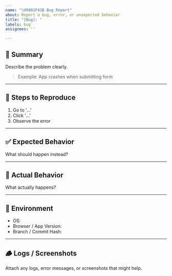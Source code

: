 ```yaml
---
name: "\U0001F41B Bug Report"
about: Report a bug, error, or unexpected behavior
title: "[Bug]: "
labels: bug
assignees: ''

---
```


## 🐞 Summary
Describe the problem clearly.

> Example: App crashes when submitting form

---

## 🔁 Steps to Reproduce
1. Go to '...'
2. Click '...'
3. Observe the error

---

## ✅ Expected Behavior
What should happen instead?

---

## 🚫 Actual Behavior
What actually happens?

---

## 🧩 Environment
- OS:
- Browser / App Version:
- Branch / Commit Hash:

---

## 🪵 Logs / Screenshots
Attach any logs, error messages, or screenshots that might help.
